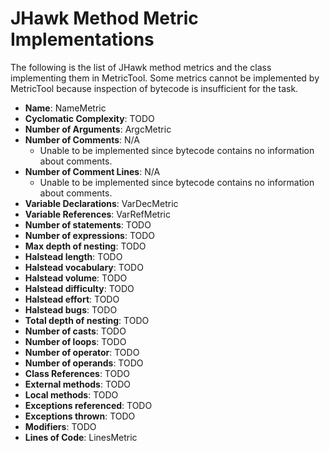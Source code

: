 # JHawk Method Metric Implementations

The following is the list of JHawk method metrics and the class implementing them in MetricTool. Some metrics cannot be implemented by MetricTool because inspection of bytecode is insufficient for the task.

* **Name**: NameMetric
* **Cyclomatic Complexity**: TODO
* **Number of Arguments**: ArgcMetric
* **Number of Comments**: N/A
  * Unable to be implemented since bytecode contains no information about comments.
* **Number of Comment Lines**: N/A
  * Unable to be implemented since bytecode contains no information about comments.
* **Variable Declarations**: VarDecMetric
* **Variable References**: VarRefMetric
* **Number of statements**: TODO
* **Number of expressions**: TODO
* **Max depth of nesting**: TODO
* **Halstead length**: TODO
* **Halstead vocabulary**: TODO
* **Halstead volume**: TODO
* **Halstead difficulty**: TODO
* **Halstead effort**: TODO
* **Halstead bugs**: TODO
* **Total depth of nesting**: TODO
* **Number of casts**: TODO
* **Number of loops**: TODO
* **Number of operator**: TODO
* **Number of operands**: TODO
* **Class References**: TODO
* **External methods**: TODO
* **Local methods**: TODO
* **Exceptions referenced**: TODO
* **Exceptions thrown**: TODO
* **Modifiers**: TODO
* **Lines of Code**: LinesMetric
